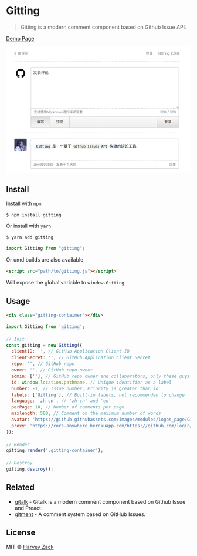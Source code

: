 # Gitting

> Gitting is a modern comment component based on Github Issue API.

[Demo Page](https://blog.zhw-island.com/gitting)

![Screenshot](./screenshot.png)

## Install

Install with `npm`

```
$ npm install gitting
```

Or install with `yarn`

```
$ yarn add gitting
```

```js
import Gitting from "gitting";
```

Or umd builds are also available

```html
<script src="path/to/gitting.js"></script>
```

Will expose the global variable to `window.Gitting`.

## Usage

```html
<div class="gitting-container"></div>
```

```js
import Gitting from 'gitting';

// Init
const gitting = new Gitting({
  clientID: '', // GitHub Application Client ID
  clientSecret: '', // GitHub Application Client Secret
  repo: '', // GitHub repo
  owner: '', // GitHub repo owner
  admin: [''], // GitHub repo owner and collaborators, only these guys can initialize github issues
  id: window.location.pathname, // Unique identifier as a label
  number: -1, // Issue number, Priority is greater than id
  labels: ['Gitting'], // Built-in labels, not recommended to change
  language: 'zh-cn', // 'zh-cn' and 'en'
  perPage: 10, // Number of comments per page
  maxlength: 500, // Comment on the maximum number of words
  avatar: 'https://github.githubassets.com/images/modules/logos_page/GitHub-Mark.png', // Default avatar
  proxy: 'https://cors-anywhere.herokuapp.com/https://github.com/login/oauth/access_token' // Access token proxy url
});

// Render
gitting.render('.gitting-container');

// Destroy
gitting.destroy();
```

## Related

- [gitalk](https://github.com/gitalk/gitalk) - Gitalk is a modern comment component based on Github Issue and Preact.
- [gitment](https://github.com/imsun/gitment) - A comment system based on GitHub Issues.

## License

MIT © [Harvey Zack](https://www.zhw-island.com/)
